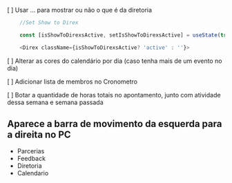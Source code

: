 [ ] Usar ... para mostrar ou não o que é da diretoria
``` js
    //Set Show to Direx

    const [isShowToDirexsActive, setIsShowToDirexsActive] = useState(true);

    <Direx className={isShowToDirexsActive? 'active' : ''}>
```
[ ] Alterar as cores do calendário por dia (caso tenha mais de um evento no dia)

[ ] Adicionar lista de membros no Cronometro

[ ] Botar a quantidade de horas totais no apontamento, junto com atividade dessa semana e semana passada

## Aparece a barra de movimento da esquerda para a direita no PC
- Parcerias
- Feedback
- Diretoria
- Calendario